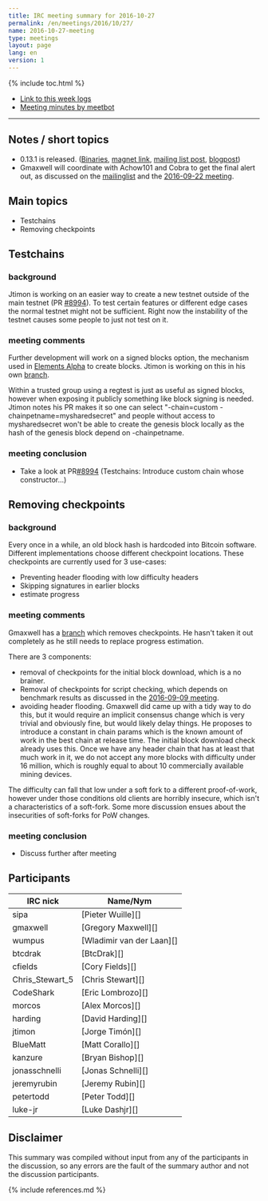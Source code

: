 ```yaml
---
title: IRC meeting summary for 2016-10-27
permalink: /en/meetings/2016/10/27/
name: 2016-10-27-meeting
type: meetings
layout: page
lang: en
version: 1
---
```

{% include toc.html %}
 
- [Link to this week logs](https://botbot.me/freenode/bitcoin-core-dev/2016-10-27/?msg=75583089&page=4)
- [Meeting minutes by meetbot](http://www.erisian.com.au/meetbot/bitcoin-core-dev/2016/bitcoin-core-dev.2016-10-27-19.01.html)
 
---
 
## Notes / short topics

- 0.13.1 is released. ([Binaries](https://bitcoin.org/bin/bitcoin-core-0.13.1/), [magnet link](magnet:?xt=urn:btih:dbe48c446b1113890644bbef03e361269f69c49a&dn=bitcoin-core-0.13.1&tr=udp%3A%2F%2Ftracker.openbittorrent.com%3A80%2Fannounce&tr=udp%3A%2F%2Ftracker.publicbt.com%3A80%2Fannounce&tr=udp%3A%2F%2Ftracker.ccc.de%3A80%2Fannounce&tr=udp%3A%2F%2Ftracker.coppersurfer.tk%3A6969&tr=udp%3A%2F%2Ftracker.leechers-paradise.org%3A6969&ws=https%3A%2F%2Fbitcoin.org%2Fbin%2F), [mailing list post](https://lists.linuxfoundation.org/pipermail/bitcoin-core-dev/2016-October/000023.html), [blogpost](https://bitcoincore.org/en/2016/10/27/release-0.13.1/)) 
- Gmaxwell will coordinate with Achow101 and Cobra to get the final alert out, as discussed on the [mailinglist](https://lists.linuxfoundation.org/pipermail/bitcoin-dev/2016-September/013104.html) and the [2016-09-22 meeting](https://bitcoincore.org/en/meetings/2016/09/22/#alert-system-retirement).

## Main topics
 
- Testchains
- Removing checkpoints

## Testchains

### background

Jtimon is working on an easier way to create a new testnet outside of the main testnet (PR [#8994][]). To test certain features or different edge cases the normal testnet might not be sufficient. Right now the instability of the testnet causes some people to just not test on it.

### meeting comments

Further development will work on a signed blocks option, the mechanism used in [Elements Alpha](https://www.elementsproject.org/sidechains/alpha/) to create blocks. Jtimon is working on this in his own [branch](https://github.com/jtimon/bitcoin/compare/0.13-new-testchain...jtimon:0.13-blocksign).

Within a trusted group using a regtest is just as useful as signed blocks, however when exposing it publicly something like block signing is needed. Jtimon notes his PR makes it so one can select "-chain=custom -chainpetname=mysharedsecret" and people without access to mysharedsecret won't be able to create the genesis block locally as the hash of the genesis block depend on -chainpetname.

### meeting conclusion

- Take a look at PR[#8994][] (Testchains: Introduce custom chain whose constructor...)

## Removing checkpoints

### background

Every once in a while, an old block hash is hardcoded into Bitcoin software. Different implementations choose different checkpoint locations. These checkpoints are currently used for 3 use-cases:

- Preventing header flooding with low difficulty headers
- Skipping signatures in earlier blocks
- estimate progress

### meeting comments

Gmaxwell has a [branch](https://github.com/gmaxwell/bitcoin/tree/remove_checkpoints) which removes checkpoints. He hasn't taken it out completely as he still needs to replace progress estimation.

There are 3 components: 
- removal of checkpoints for the initial block download, which is a no brainer.
- Removal of checkpoints for script checking, which depends on benchmark results as discussed in the [2016-09-09 meeting](/en/meetings/2016/09/29/#removing-checkpoints).
- avoiding header flooding. Gmaxwell did came up with a tidy way to do this, but it would require an implicit consensus change which is very trivial and obviously fine, but would likely delay things. He proposes to introduce a constant in chain params which is the known amount of work in the best chain at release time. The initial block download check already uses this. Once we have any header chain that has at least that much work in it, we do not accept any more blocks with difficulty under 16 million, which is roughly equal to about 10 commercially available mining devices. 

The difficulty can fall that low under a soft fork to a different proof-of-work, however under those conditions old clients are horribly insecure, which isn't a characteristics of a soft-fork. Some more discussion ensues about the insecurities of soft-forks for PoW changes.

### meeting conclusion

- Discuss further after meeting

## Participants
 
| IRC nick        | Name/Nym                  |
|-----------------|---------------------------|
| sipa            | [Pieter Wuille][]         |
| gmaxwell        | [Gregory Maxwell][]       |
| wumpus          | [Wladimir van der Laan][] |
| btcdrak         | [BtcDrak][]               |
| cfields         | [Cory Fields][]           |
| Chris_Stewart_5 | [Chris Stewart][]         |
| CodeShark       | [Eric Lombrozo][]         |
| morcos          | [Alex Morcos][]           |
| harding         | [David Harding][]           |
| jtimon          | [Jorge Timón][]           |
| BlueMatt        | [Matt Corallo][]          |
| kanzure         | [Bryan Bishop][]          |
| jonasschnelli   | [Jonas Schnelli][]        |
| jeremyrubin     | [Jeremy Rubin][]          |
| petertodd       | [Peter Todd][]            |
| luke-jr         | [Luke Dashjr][]           |

## Disclaimer
 
This summary was compiled without input from any of the participants in the discussion, so any errors are the fault of the summary author and not the discussion participants.

[#8994]: https://github.com/bitcoin/bitcoin/pull/8994

{% include references.md %}
